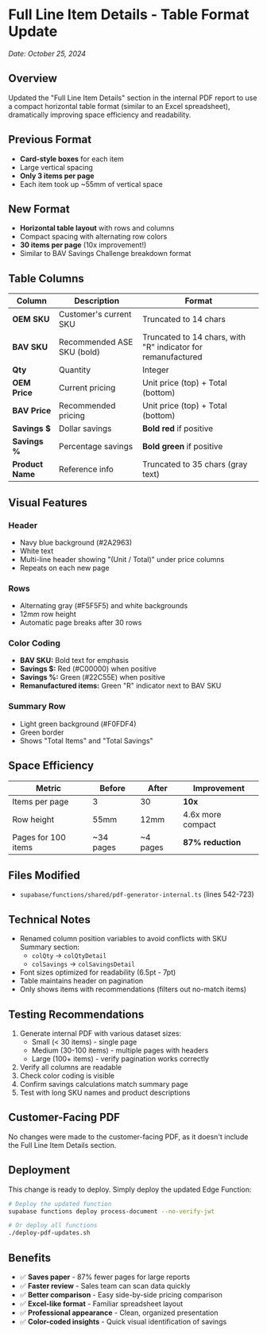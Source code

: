 # Full Line Item Details - Table Format Update
*Date: October 25, 2024*

## Overview
Updated the "Full Line Item Details" section in the internal PDF report to use a compact horizontal table format (similar to an Excel spreadsheet), dramatically improving space efficiency and readability.

## Previous Format
- **Card-style boxes** for each item
- Large vertical spacing
- **Only 3 items per page**
- Each item took up ~55mm of vertical space

## New Format
- **Horizontal table layout** with rows and columns
- Compact spacing with alternating row colors
- **30 items per page** (10x improvement!)
- Similar to BAV Savings Challenge breakdown format

## Table Columns

| Column | Description | Format |
|--------|-------------|--------|
| **OEM SKU** | Customer's current SKU | Truncated to 14 chars |
| **BAV SKU** | Recommended ASE SKU (bold) | Truncated to 14 chars, with "R" indicator for remanufactured |
| **Qty** | Quantity | Integer |
| **OEM Price** | Current pricing | Unit price (top) + Total (bottom) |
| **BAV Price** | Recommended pricing | Unit price (top) + Total (bottom) |
| **Savings $** | Dollar savings | **Bold red** if positive |
| **Savings %** | Percentage savings | **Bold green** if positive |
| **Product Name** | Reference info | Truncated to 35 chars (gray text) |

## Visual Features

### Header
- Navy blue background (#2A2963)
- White text
- Multi-line header showing "(Unit / Total)" under price columns
- Repeats on each new page

### Rows
- Alternating gray (#F5F5F5) and white backgrounds
- 12mm row height
- Automatic page breaks after 30 rows

### Color Coding
- **BAV SKU:** Bold text for emphasis
- **Savings $:** Red (#C00000) when positive
- **Savings %:** Green (#22C55E) when positive
- **Remanufactured items:** Green "R" indicator next to BAV SKU

### Summary Row
- Light green background (#F0FDF4)
- Green border
- Shows "Total Items" and "Total Savings"

## Space Efficiency

| Metric | Before | After | Improvement |
|--------|--------|-------|-------------|
| Items per page | 3 | 30 | **10x** |
| Row height | 55mm | 12mm | 4.6x more compact |
| Pages for 100 items | ~34 pages | ~4 pages | **87% reduction** |

## Files Modified
- `supabase/functions/shared/pdf-generator-internal.ts` (lines 542-723)

## Technical Notes
- Renamed column position variables to avoid conflicts with SKU Summary section:
  - `colQty` → `colQtyDetail`
  - `colSavings` → `colSavingsDetail`
- Font sizes optimized for readability (6.5pt - 7pt)
- Table maintains header on pagination
- Only shows items with recommendations (filters out no-match items)

## Testing Recommendations
1. Generate internal PDF with various dataset sizes:
   - Small (< 30 items) - single page
   - Medium (30-100 items) - multiple pages with headers
   - Large (100+ items) - verify pagination works correctly
2. Verify all columns are readable
3. Check color coding is visible
4. Confirm savings calculations match summary page
5. Test with long SKU names and product descriptions

## Customer-Facing PDF
No changes were made to the customer-facing PDF, as it doesn't include the Full Line Item Details section.

## Deployment
This change is ready to deploy. Simply deploy the updated Edge Function:

```bash
# Deploy the updated function
supabase functions deploy process-document --no-verify-jwt

# Or deploy all functions
./deploy-pdf-updates.sh
```

## Benefits
- ✅ **Saves paper** - 87% fewer pages for large reports
- ✅ **Faster review** - Sales team can scan data quickly
- ✅ **Better comparison** - Easy side-by-side pricing comparison
- ✅ **Excel-like format** - Familiar spreadsheet layout
- ✅ **Professional appearance** - Clean, organized presentation
- ✅ **Color-coded insights** - Quick visual identification of savings

